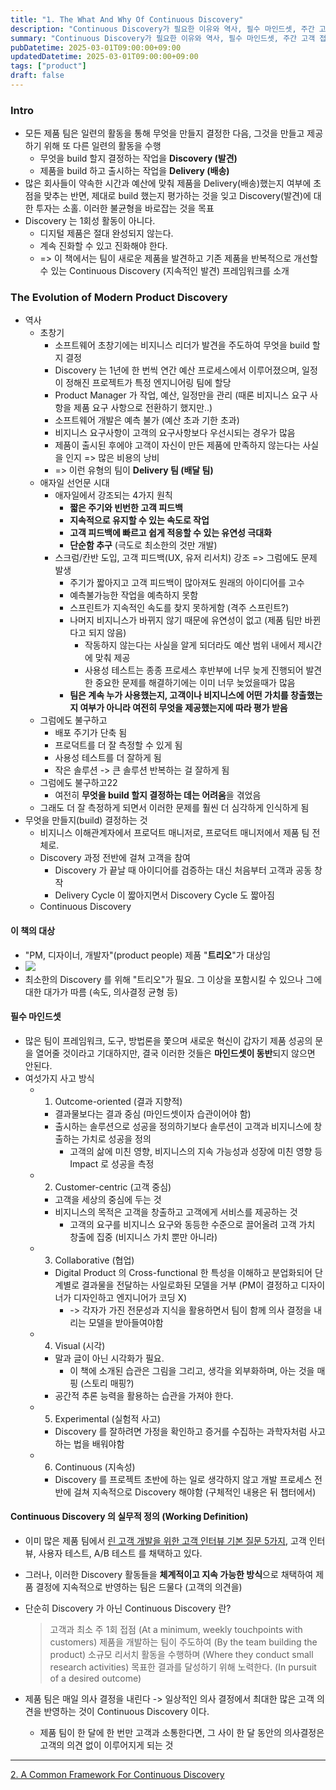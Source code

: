 ```yaml
---
title: "1. The What And Why Of Continuous Discovery"
description: "Continuous Discovery가 필요한 이유와 역사, 필수 마인드셋, 주간 고객 접점을 유지하는 실무 정의를 요약하고 프레임워크를 팀에 적용할 힌트도 메모했다."
summary: "Continuous Discovery가 필요한 이유와 역사, 필수 마인드셋, 주간 고객 접점을 유지하는 실무 정의를 요약하고 프레임워크를 팀에 적용할 힌트도 메모했다. Intro 모든 제품 팀은 일련의 활동을 통해 무엇을 만들지 결정한 다음, 그것을 만들고 제공하기 위해 또 다른 일련의..."
pubDatetime: 2025-03-01T09:00:00+09:00
updatedDatetime: 2025-03-01T09:00:00+09:00
tags: ["product"]
draft: false
---
```


### Intro

- 모든 제품 팀은 일련의 활동을 통해 무엇을 만들지 결정한 다음, 그것을 만들고 제공하기 위해 또 다른 일련의 활동을 수행
  - 무엇을 build 할지 결정하는 작업을 **Discovery (발견)**
  - 제품을 build 하고 출시하는 작업을 **Delivery (배송)**
- 많은 회사들이 약속한 시간과 예산에 맞춰 제품을 Delivery(배송)했는지 여부에 초점을 맞추는 반면, 제대로 build 했는지 평가하는 것을 잊고 Discovery(발견)에 대한 투자는 소홀. 이러한 불균형을 바로잡는 것을 목표
- Discovery 는 1회성 활동이 아니다.
  - 디지털 제품은 절대 완성되지 않는다.
  - 계속 진화할 수 있고 진화해야 한다.
  - => 이 책에서는 팀이 새로운 제품을 발견하고 기존 제품을 반복적으로 개선할 수 있는 Continuous Discovery (지속적인 발견) 프레임워크를 소개

### The Evolution of Modern Product Discovery

- 역사
  - 초창기
    - 소프트웨어 초창기에는 비지니스 리더가 발견을 주도하여 무엇을 build 할지 결정
    - Discovery 는 1년에 한 번씩 연간 예산 프로세스에서 이루어졌으며, 일정이 정해진 프로젝트가 특정 엔지니어링 팀에 할당
    - Product Manager 가 작업, 예산, 일정만을 관리 (때론 비지니스 요구 사항을 제품 요구 사항으로 전환하기 했지만..)
    - 소프트웨어 개발은 예측 불가 (예산 초과 기한 초과)
    - 비지니스 요구사항이 고객의 요구사항보다 우선시되는 경우가 많음
    - 제품이 출시된 후에야 고객이 자신이 만든 제품에 만족하지 않는다는 사실을 인지 => 많은 비용의 낭비
    - => 이런 유형의 팀이 **Delivery 팀 (배달 팀)**
  - 애자일 선언문 시대
    - 애자일에서 강조되는 4가지 원칙
      - **짧은 주기와 빈번한 고객 피드백**
      - **지속적으로 유지할 수 있는 속도로 작업**
      - **고객 피드백에 빠르고 쉽게 적응할 수 있는 유연성 극대화**
      - **단순함 추구** (극도로 최소한의 것만 개발)
    - 스크럼/칸반 도입, 고객 피드백(UX, 유저 리서치) 강조 => 그럼에도 문제 발생
      - 주기가 짧아지고 고객 피드백이 많아져도 원래의 아이디어를 고수
      - 예측불가능한 작업을 예측하지 못함
      - 스프린트가 지속적인 속도를 찾지 못하게함 (격주 스프린트?)
      - 나머지 비지니스가 바뀌지 않기 때문에 유연성이 없고 (제품 팀만 바뀐다고 되지 않음)
        - 작동하지 않는다는 사실을 알게 되더라도 예산 범위 내에서 제시간에 맞춰 제공
        - 사용성 테스트는 종종 프로세스 후반부에 너무 늦게 진행되어 발견한 중요한 문제를 해결하기에는 이미 너무 늦었을때가 많음
      - **팀은 계속 누가 사용했는지, 고객이나 비지니스에 어떤 가치를 창출했는지 여부가 아니라 여전히 무엇을 제공했는지에 따라 평가 받음**
  - 그럼에도 불구하고
    - 배포 주기가 단축 됨
    - 프로덕트를 더 잘 측정할 수 있게 됨
    - 사용성 테스트를 더 잘하게 됨
    - 작은 솔루션 -> 큰 솔루션 반복하는 걸 잘하게 됨
  - 그럼에도 불구하고22
    - 여전히 **무엇을 build 할지 결정하는 데는 어려움**을 겪었음
  - 그래도 더 잘 측정하게 되면서 이러한 문제를 훨씬 더 심각하게 인식하게 됨
- 무엇을 만들지(build) 결정하는 것
  - 비지니스 이해관계자에서 프로덕트 매니저로, 프로덕트 매니저에서 제품 팀 전체로.
  - Discovery 과정 전반에 걸쳐 고객을 참여
    - Discovery 가 끝날 때 아이디어를 검증하는 대신 처음부터 고객과 공동 창작
    - Delivery Cycle 이 짧아지면서 Discovery Cycle 도 짧아짐
  - Continuous Discovery

#### 이 책의 대상

- "PM, 디자이너, 개발자"(product people) 제품 "**트리오**"가 대상임
- ![](https://i.imgur.com/KFjcNEn.png)
- 최소한의 Discovery 를 위해 "트리오"가 필요. 그 이상을 포함시킬 수 있으나 그에 대한 대가가 따름 (속도, 의사결정 균형 등)

#### 필수 마인드셋

- 많은 팀이 프레임워크, 도구, 방법론을 쫓으며 새로운 혁신이 갑자기 제품 성공의 문을 열어줄 것이라고 기대하지만, 결국 이러한 것들은 **마인드셋이 동반**되지 않으면 안된다.
- 여섯가지 사고 방식
  - 1. Outcome-oriented (결과 지향적)
    - 결과물보다는 결과 중심 (마인드셋이자 습관이어야 함)
    - 출시하는 솔루션으로 성공을 정의하기보다 솔루션이 고객과 비지니스에 창출하는 가치로 성공을 정의
      - 고객의 삶에 미친 영향, 비지니스의 지속 가능성과 성장에 미친 영향 등 Impact 로 성공을 측정
  - 2. Customer-centric (고객 중심)
    - 고객을 세상의 중심에 두는 것
    - 비지니스의 목적은 고객을 창출하고 고객에게 서비스를 제공하는 것
      - 고객의 요구를 비지니스 요구와 동등한 수준으로 끌어올려 고객 가치 창출에 집중 (비지니스 가치 뿐만 아니라)
  - 3. Collaborative (협업)
    - Digital Product 의 Cross-functional 한 특성을 이해하고 분업화되어 단계별로 결과물을 전달하는 사일로화된 모델을 거부 (PM이 결정하고 디자이너가 디자인하고 엔지니어가 코딩 X)
      - -> 각자가 가진 전문성과 지식을 활용하면서 팀이 함께 의사 결정을 내리는 모델을 받아들여야함
  - 4. Visual (시각)
    - 말과 글이 아닌 시각화가 필요.
      - 이 책에 소개된 습관은 그림을 그리고, 생각을 외부화하며, 아는 것을 매핑 (스토리 매핑?)
    - 공간적 추론 능력을 활용하는 습관을 가져야 한다.
  - 5. Experimental (실험적 사고)
    - Discovery 를 잘하려면 가정을 확인하고 증거를 수집하는 과학자처럼 사고하는 법을 배워야함
  - 6. Continuous (지속성)
    - Discovery 를 프로젝트 초반에 하는 일로 생각하지 않고 개발 프로세스 전반에 걸쳐 지속적으로 Discovery 해야함 (구체적인 내용은 뒤 챕터에서)

#### Continuous Discovery 의 실무적 정의 (Working Definition)

- 이미 많은 제품 팀에서 [린 고객 개발을 위한 고객 인터뷰 기본 질문 5가지](../book/%E1%84%85%E1%85%B5%E1%86%AB%20%E1%84%80%E1%85%A9%E1%84%80%E1%85%A2%E1%86%A8%20%E1%84%80%E1%85%A2%E1%84%87%E1%85%A1%E1%86%AF%E1%84%8B%E1%85%B3%E1%86%AF%20%E1%84%8B%E1%85%B1%E1%84%92%E1%85%A1%E1%86%AB%20%E1%84%80%E1%85%A9%E1%84%80%E1%85%A2%E1%86%A8%20%E1%84%8B%E1%85%B5%E1%86%AB%E1%84%90%E1%85%A5%E1%84%87%E1%85%B2%20%E1%84%80%E1%85%B5%E1%84%87%E1%85%A9%E1%86%AB%20%E1%84%8C%E1%85%B5%E1%86%AF%E1%84%86%E1%85%AE%E1%86%AB%205%E1%84%80%E1%85%A1%E1%84%8C%E1%85%B5.md), 고객 인터뷰, 사용자 테스트, A/B 테스트 를 채택하고 있다.

- 그러나, 이러한 Discovery 활동들을 **체계적이고 지속 가능한 방식**으로 채택하여 제품 결정에 지속적으로 반영하는 팀은 드물다 (고객의 의견을)

- 단순히 Discovery 가 아닌 Continuous Discovery 란?

  > 고객과 최소 주 1회 접점 (At a minimum, weekly touchpoints with customers)
  > 제품을 개발하는 팀이 주도하여 (By the team building the product)
  > 소규모 리서치 활동을 수행하며 (Where they conduct small research activities)
  > 목표한 결과를 달성하기 위해 노력한다. (In pursuit of a desired outcome)

- 제품 팀은 매일 의사 결정을 내린다 -> 일상적인 의사 결정에서 최대한 많은 고객 의견을 반영하는 것이 Continuous Discovery 이다.

  - 제품 팀이 한 달에 한 번만 고객과 소통한다면, 그 사이 한 달 동안의 의사결정은 고객의 의견 없이 이루어지게 되는 것

---

[2. A Common Framework For Continuous Discovery](2.%20A%20Common%20Framework%20For%20Continuous%20Discovery.md)
